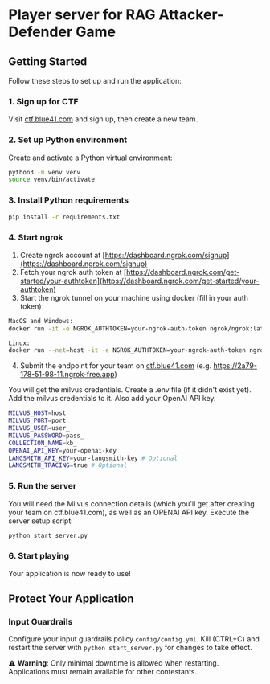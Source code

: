 # Player server for RAG Attacker-Defender Game

## Getting Started

Follow these steps to set up and run the application:

### 1. Sign up for CTF
Visit [ctf.blue41.com](https://ctf.blue41.com) and sign up, then create a new team.

### 2. Set up Python environment
Create and activate a Python virtual environment:
```bash
python3 -m venv venv
source venv/bin/activate
```

### 3. Install Python requirements
```bash
pip install -r requirements.txt 
```

### 4. Start ngrok

1. Create ngrok account at [https://dashboard.ngrok.com/signup](https://dashboard.ngrok.com/signup)
2. Fetch your ngrok auth token at [https://dashboard.ngrok.com/get-started/your-authtoken](https://dashboard.ngrok.com/get-started/your-authtoken)
3. Start the ngrok tunnel on your machine using docker (fill in your auth token)
```bash
MacOS and Windows:
docker run -it -e NGROK_AUTHTOKEN=your-ngrok-auth-token ngrok/ngrok:latest http host.docker.internal:8999

Linux:
docker run --net=host -it -e NGROK_AUTHTOKEN=your-ngrok-auth-token ngrok/ngrok:latest http 8999
```
4. Submit the endpoint for your team on [ctf.blue41.com](https://ctf.blue41.com) (e.g. https://2a79-178-51-98-11.ngrok-free.app)

You will get the milvus credentials. Create a .env file (if it didn't exist yet). Add the milvus credentials to it. Also add your OpenAI API key.
```bash
MILVUS_HOST=host
MILVUS_PORT=port
MILVUS_USER=user_
MILVUS_PASSWORD=pass_
COLLECTION_NAME=kb_
OPENAI_API_KEY=your-openai-key
LANGSMITH_API_KEY=your-langsmith-key # Optional
LANGSMITH_TRACING=true # Optional
```
### 5. Run the server
You will need the Milvus connection details (which you'll get after creating your team on ctf.blue41.com), as well as an OPENAI API key.
Execute the server setup script:
```bash
python start_server.py
```

### 6. Start playing
Your application is now ready to use!

## Protect Your Application

### Input Guardrails
Configure your input guardrails policy `config/config.yml`. 
Kill (CTRL+C) and restart the server with `python start_server.py` for changes to take effect.

⚠️ **Warning**: Only minimal downtime is allowed when restarting. Applications must remain available for other contestants.

